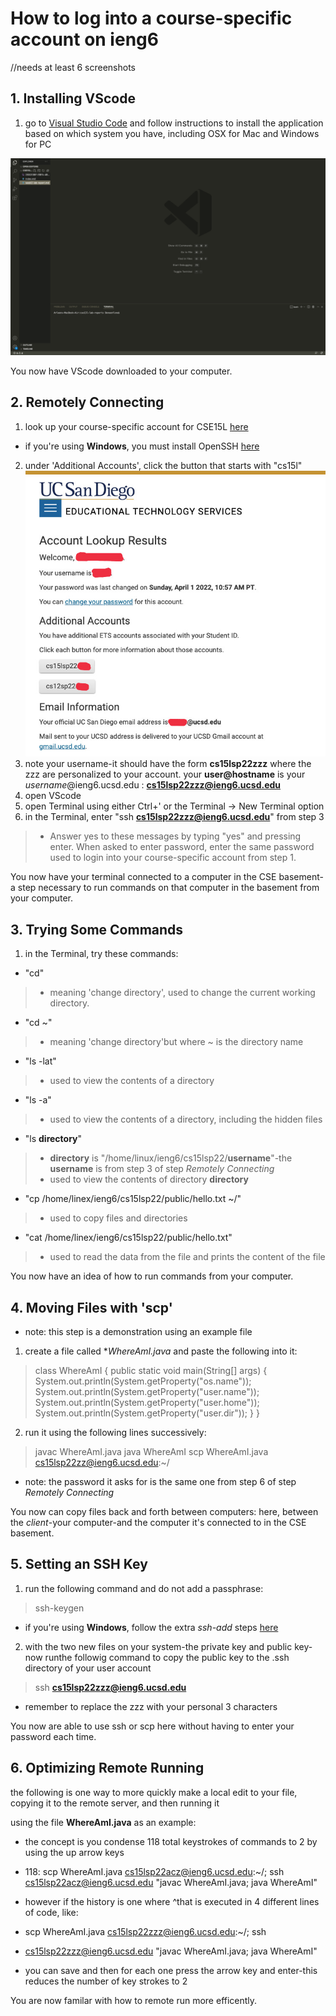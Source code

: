 # How to log into a course-specific account on ieng6
//needs at least 6 screenshots

## 1. Installing VScode

1. go to [Visual Studio Code](https://code.visualstudio.com/) and follow instructions to install the application based on which system you have, including OSX for Mac and Windows for PC

![Image](https://raw.githubusercontent.com/beneenfune/cse15l-lab-reports/39c01bf11159ec0acd1697ac1da3e0b817c1ed01/Screen%20Shot%202022-04-10%20at%2010.53.20%20PM.png)

You now have VScode downloaded to your computer.


## 2. Remotely Connecting

1. look up your course-specific account for CSE15L [here](https://sdacs.ucsd.edu/~icc/index.php)
* if you're using **Windows**, you must install OpenSSH [here](https://docs.microsoft.com/en-us/windows-server/administration/openssh/openssh_install_firstuse)
2. under 'Additional Accounts', click the button that starts with "cs15l"
![Image](293013BF-EBFA-4B97-8EBF-CE5C4424F9D4.JPEG)
3. note your username-it should have the form **cs15lsp22zzz** where the zzz are personalized to your account.
your **user@hostname** is your *username*@ieng6.ucsd.edu : 
**cs15lsp22zzz@ieng6.ucsd.edu**
4. open VScode
5. open Terminal using either Ctrl+' or the Terminal -> New Terminal option
6. in the Terminal, enter "ssh **cs15lsp22zzz@ieng6.ucsd.edu**" from step 3
> * Answer yes to these messages by typing "yes" and pressing enter. When asked to enter password, enter the same password used to login into your course-specific account from step 1.
 
You now have your terminal connected to a computer in the CSE basement-a step necessary to run commands on that computer in the basement from your computer.


## 3. Trying Some Commands

1. in the Terminal, try these commands:
* "cd"
> * meaning 'change directory', used to change the current working directory.
* "cd ~"
> * meaning 'change directory'but where ~ is the directory name
* "ls -lat"
> * used to view the contents of a directory
* "ls -a"
> * used to view the contents of a directory, including the hidden files
* "ls **directory**" 
> * **directory** is "/home/linux/ieng6/cs15lsp22/**username**"-the **username** is from step 3 of step *Remotely Connecting*
> * used to view the contents of directory **directory**
* "cp /home/linex/ieng6/cs15lsp22/public/hello.txt ~/"
> * used to copy files and directories
* "cat /home/linex/ieng6/cs15lsp22/public/hello.txt"
> * used to read the data from the file and prints the content of the file

You now have an idea of how to run commands from your computer.

## 4. Moving Files with 'scp'
   * note: this step is a demonstration using an example file

1. create a file called **WhereAmI.java* and paste the following into it:
> class WhereAmI {
     public static void main(String[] args) {
         System.out.println(System.getProperty("os.name"));
         System.out.println(System.getProperty("user.name"));
         System.out.println(System.getProperty("user.home"));
         System.out.println(System.getProperty("user.dir"));
    }
 }
2. run it using the following lines successively:
> javac WhereAmI.java
> java WhereAmI
> scp WhereAmI.java cs15lsp22zz@ieng6.ucsd.edu:~/
   * note: the password it asks for is the same one from step 6 of step *Remotely Connecting*


You now can copy files back and forth between computers: here, between the *client*-your computer-and the computer it's connected to in the CSE basement.

## 5. Setting an SSH Key

1. run the following command and do not add a passphrase:
> ssh-keygen
* if you're using **Windows**, follow the extra *ssh-add* steps [here](https://docs.microsoft.com/en-us/windows-server/administration/openssh/openssh_keymanagement#user-key-generation)
2. with the two new files on your system-the private key and public key-now runthe followig command to copy the public key to the .ssh directory of your user account
> ssh **cs15lsp22zzz@ieng6.ucsd.edu**
   * remember to replace the zzz with your personal 3 characters

You now are able to use ssh or scp here without having to enter your password each time.

## 6. Optimizing Remote Running
the following is one way to more quickly make a local edit to your file, copying it to the remote server, and then running it

using the file **WhereAmI.java** as an example:
* the concept is you condense 118 total keystrokes of commands to 2 by using the up arrow keys

* 118: scp WhereAmI.java cs15lsp22acz@ieng6.ucsd.edu:~/; ssh cs15lsp22acz@ieng6.ucsd.edu "javac WhereAmI.java; java WhereAmI"
* however if the history is one where ^that is executed in 4 different lines of code, like:

* scp WhereAmI.java cs15lsp22zzz@ieng6.ucsd.edu:~/; ssh 
* cs15lsp22zzz@ieng6.ucsd.edu "javac WhereAmI.java; java WhereAmI"

* you can save and then for each one press the arrow key and enter-this reduces the number of key strokes to 2

You are now familar with how to remote run more efficently.